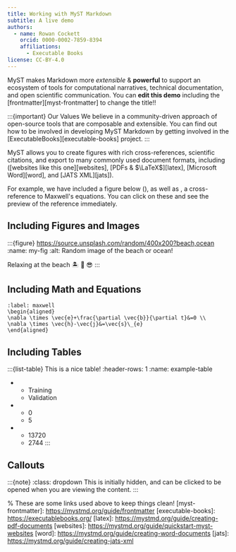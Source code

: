 ```yaml
---
title: Working with MyST Markdown
subtitle: A live demo
authors:
  - name: Rowan Cockett
    orcid: 0000-0002-7859-8394
    affiliations:
      - Executable Books
license: CC-BY-4.0
---
```


MyST makes Markdown more _extensible_ & **powerful** to support an
ecosystem of tools for computational narratives, technical documentation,
and open scientific communication. You can **edit this demo** including the [frontmatter][myst-frontmatter] to change the title!!

:::{important} Our Values
We believe in a community-driven approach of open-source tools that are
composable and extensible. You can find out how to be involved in developing MyST Markdown by getting involved in the [ExecutableBooks][executable-books] project.
:::

MyST allows you to create figures with rich cross-references, scientific citations, and export to many commonly used document formats, including ([websites like this one][websites], [PDFs & $\LaTeX$][latex], [Microsoft Word][word], and [JATS XML][jats]).

For example, we have included a figure below ([](#my-fig)), [](#example-table) as well as [](#maxwell), a cross-reference to Maxwell's equations.
You can click on these and see the preview of the reference immediately.

## Including Figures and Images

:::{figure} https://source.unsplash.com/random/400x200?beach,ocean
:name: my-fig
:alt: Random image of the beach or ocean!

Relaxing at the beach 🏝 🌊 😎
:::

## Including Math and Equations

```{math}
:label: maxwell
\begin{aligned}
\nabla \times \vec{e}+\frac{\partial \vec{b}}{\partial t}&=0 \\
\nabla \times \vec{h}-\vec{j}&=\vec{s}\_{e}
\end{aligned}
```

## Including Tables

:::{list-table} This is a nice table!
:header-rows: 1
:name: example-table

* - Training
  - Validation
* - 0
  - 5
* - 13720
  - 2744
:::

## Callouts

:::{note}
:class: dropdown
This is initially hidden, and can be clicked to be opened when you are viewing the content.
:::

% These are some links used above to keep things clean!
[myst-frontmatter]: https://mystmd.org/guide/frontmatter
[executable-books]: https://executablebooks.org/
[latex]: https://mystmd.org/guide/creating-pdf-documents
[websites]: https://mystmd.org/guide/quickstart-myst-websites
[word]: https://mystmd.org/guide/creating-word-documents
[jats]: https://mystmd.org/guide/creating-jats-xml